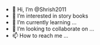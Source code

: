 - 👋 Hi, I’m @Shrish2011
- 👀 I’m interested in story books
- 🌱 I’m currently learning ...
- 💞️ I’m looking to collaborate on ...
- 📫 How to reach me ...

<!---
Shrish2011/Shrish2011 is a ✨ special ✨ repository because its `README.md` (this file) appears on your GitHub profile.
You can click the Preview link to take a look at your changes.
--->
